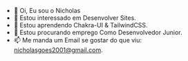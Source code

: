 - 👋 Oi, Eu sou o Nicholas
- 👀 Estou interessado em Desenvolver Sites.
- 🌱 Estou aprendendo Chakra-UI & TailwindCSS.
- 💞️ Estou procurando emprego Como Desenvolvedor Junior.
- 📫 Me manda um Email se gostar do que viu: nicholasgoes2001@gmail.com.
